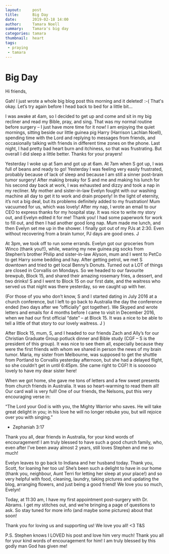 ```yaml
---
layout:     post
title:      Big Day
date:       2019-02-18 14:00
author:     Tamara Noell
summary:    Tamara's big day
categories: tamara
thumbnail:  heart
tags:
 - praying
 - tamara 
---
```


# Big Day

Hi friends,

Gah! I just wrote a whole big blog post this morning and it deleted! :-( That's okay. Let’s try again before I head back to bed for a little bit...

I was awake at 4am, so I decided to get up and come and sit in my big recliner and read my 
Bible, pray, and sing. That was my normal routine before surgery – I just have more time for it now! I am enjoying the quiet mornings, sitting beside our little guinea pig Harry (Harrison Lachlan Noell), spending time with the Lord and replying to messages from friends, and occasionally talking with friends in different time zones on the phone. Last night, I had pretty bad heart burn and itchiness, so that was frustrating. But overall I did sleep a little better. Thanks for your prayers!

Yesterday I woke up at 5am and got up at 6am. At 7am when S got up, I was full of beans and ready to go! Yesterday I was feeling very easily frustrated, probably because of lack of sleep and because I am still a sinner post-brain tumor surgery! After making breaky for S and me and making his lunch for his second day back at work, I was exhausted and dizzy and took a nap in my recliner. My mother and sister-in-law Evelyn fought with our washing machine all day to get it to work and drain properly! In the light of eternity, it’s not a big deal, but its problems definitely added to my frustration! Mum vacuumed for us, which was lovely! After my nap, I wrote an email to our CEO to express thanks for my hospital stay. It was nice to write my story out, and Evelyn edited it for me! Thank you! I had some paperwork for work to fill out, and then I had another good long nap. Mum made me lunch, and then Evelyn set me up in the shower. I finally got out of my PJs at 2:30. Even without recovering from a brain tumor, PJ days are good ones. J

At 3pm, we took off to run some errands. Evelyn got our groceries from Winco (thank you!!), while, wearing my new guinea pig socks from Stephen’s brother Philip and sister-in-law Alyson, mum and I went to PetCo to get Harry some bedding and hay. After getting petrol, we met S downtown and tried to get local Benny’s Donuts. Turned out a LOT of things are closed in Corvallis on Mondays. So we headed to our favourite brewpub, Block 15, and shared their amazing rosemary fries, a dessert, and two drinks! S and I went to Block 15 on our first date, and the waitress who served us that night was there yesterday, so we caught up with her.

(For those of you who don’t know, S and I started dating in July 2016 at a church conference, but I left to go back to Australia the day the conference ended (two days after we “officially” got together). We Skyped and wrote letters and emails for 4 months before I came to visit in December 2016, when we had our first official “date” – at Block 15. It was a nice to be able to tell a little of that story to our lovely waitress. J )

After Block 15, mum, S, and I headed to our friends Zach and Ally’s for our Christian Graduate Group potluck dinner and Bible study (CGF – S is the president of this group). It was nice to see them all, especially because they were the first friends with whom we shared in person the news of my brain tumor. Maria, my sister from Melbourne, was supposed to get the shuttle from Portland to Corvallis yesterday afternoon, but she had a delayed flight, so she couldn’t get in until 6:45pm. She came right to CGF! It is soooooo lovely to have my dear sister here!

When we got home, she gave me tons of letters and a few sweet presents from church friends in Australia. It was so heart-warming to read them all! Our card wall is very full! One of our friends, the Nelsons, put this very encouraging verse in:

“The Lord your God is with you,
    the Mighty Warrior who saves.
He will take great delight in you;
    in his love he will no longer rebuke you,
    but will rejoice over you with singing.”
- Zephaniah 3:17

Thank you all, dear friends in Australia, for your kind words of encouragement! I am truly blessed to have such a good church family, who, even after I’ve been away almost 2 years, still loves Stephen and me so much!

Evelyn leaves to go back to Indiana and her husband today. Thank you, Scott, for loaning her too us! She’s been such a delight to have in our home (thank you, neighbour, Aunt Terri for letting her sleep at your place!) and so very helpful with food, cleaning, laundry, taking pictures and updating the blog, arranging flowers, and just being a good friend! We love you so much, Evelyn!

Today, at 11:30 am, I have my first appointment post-surgery with Dr. Abrams. I get my stitches out, and we’re bringing a page of questions to ask. So stay tuned for more info (and maybe some pictures) about that soon!

Thank you for loving us and supporting us! We love you all!
<3 T&S

P.S. Stephen knows I LOVED his post and love him very much! Thank you all for your kind words of encouragement for him! I am truly blessed by this godly man God has given me!
